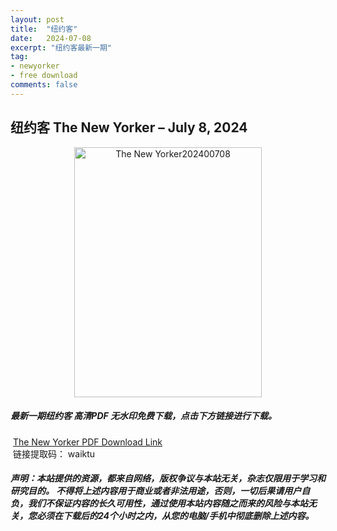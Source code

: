 ```yaml
---
layout: post
title:  "纽约客"
date:   2024-07-08
excerpt: "纽约客最新一期"
tag:
- newyorker 
- free download
comments: false
---
```


## 纽约客 The New Yorker – July 8, 2024

<div align="center">
<img src="https://i.postimg.cc/HsN2SMr5/The-New-Yorker-July-8-15-2024-00.png" alt="The New Yorker202400708" border="0" width = 300 height = 400 /> 
</div>


 <h5>最新一期纽约客 高清PDF 无水印免费下载，点击下方链接进行下载。 </h5>
 
  <a href="https://wwk.lanzout.com/iCk0F23w89fa">The New Yorker PDF Download Link</a>  
  <br/>
  链接提取码： waiktu
 
##### 声明：本站提供的资源，都来自网络，版权争议与本站无关，杂志仅限用于学习和研究目的。 不得将上述内容用于商业或者非法用途，否则，一切后果请用户自负，我们不保证内容的长久可用性，通过使用本站内容随之而来的风险与本站无关，您必须在下载后的24个小时之内，从您的电脑/手机中彻底删除上述内容。
